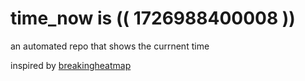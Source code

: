 # time_now is (( 1726988400008 ))

an automated repo that shows the currnent time

inspired by [breakingheatmap](https://github.com/breakingheatmap/breakingheatmap)